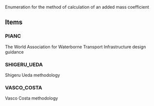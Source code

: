 Enumeration for the method of calculation of an added mass coefficient

<!-- end of short definition -->


## Items

### PIANC
The World Association for Waterborne Transport Infrastructure design guidance

### SHIGERU_UEDA
Shigeru Ueda methodology

### VASCO_COSTA
Vasco Costa methodology
